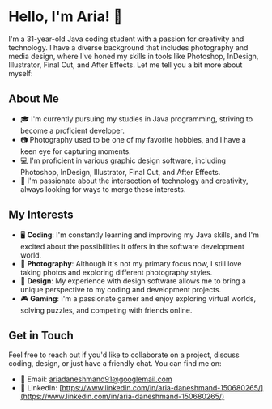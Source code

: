 # Hello, I'm Aria! 👋

I'm a 31-year-old Java coding student with a passion for creativity and technology. I have a diverse background that includes photography and media design, where I've honed my skills in tools like Photoshop, InDesign, Illustrator, Final Cut, and After Effects.
Let me tell you a bit more about myself:

## About Me


- 🎓 I'm currently pursuing my studies in Java programming, striving to become a proficient developer.
- 📷 Photography used to be one of my favorite hobbies, and I have a keen eye for capturing moments.
- 💻 I'm proficient in various graphic design software, including Photoshop, InDesign, Illustrator, Final Cut, and After Effects.
- 🌟 I'm passionate about the intersection of technology and creativity, always looking for ways to merge these interests.

## My Interests


- 🖥️ **Coding**: I'm constantly learning and improving my Java skills, and I'm excited about the possibilities it offers in the software development world.
- 📸 **Photography**: Although it's not my primary focus now, I still love taking photos and exploring different photography styles.
- 🎨 **Design**: My experience with design software allows me to bring a unique perspective to my coding and development projects.
- 🎮 **Gaming**: I'm a passionate gamer and enjoy exploring virtual worlds, solving puzzles, and competing with friends online.

## Get in Touch


Feel free to reach out if you'd like to collaborate on a project, discuss coding, design, or just have a friendly chat. You can find me on:

- 📧 Email: [ariadaneshmand91@googlemail.com](mailto:ariadaneshmand91@googlemail.com)
- 🔗 LinkedIn: [https://www.linkedin.com/in/aria-daneshmand-150680265/](https://www.linkedin.com/in/aria-daneshmand-150680265/)
